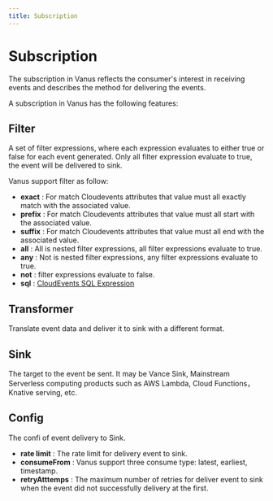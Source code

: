 ```yaml
---
title: Subscription
---
```


# Subscription

The subscription in Vanus reflects the consumer's interest in receiving events and describes the method for delivering the events.

A subscription in Vanus has the following features:

## Filter

A set of filter expressions, where each expression evaluates to either true or false for each event generated. Only all filter expression evaluate to true, the event will be delivered to sink.

Vanus support filter as follow:

- **exact** :  For match Cloudevents attributes that value must all exactly match with the associated value.
- **prefix** : For match Cloudevents attributes that value must all start with the associated value.
- **suffix** : For match Cloudevents attributes that value must all end with the associated value.
- **all** : All is nested filter expressions, all filter expressions evaluate to true.
- **any** : Not is nested filter expressions, any filter expressions evaluate to true.
- **not** : filter expressions evaluate to false.
- **sql** : [CloudEvents SQL Expression](https://github.com/cloudevents/spec/blob/main/cesql/spec.md)

## Transformer

Translate event data and deliver it to sink with a different format.

## Sink

The target to the event be sent. It may be Vance Sink, Mainstream Serverless computing products such as AWS Lambda, Cloud Functions，Knative serving, etc.

## Config

The confi of event delivery to Sink.

- **rate limit** : The rate limit for delivery event to sink.
- **consumeFrom** : Vanus support three consume type: latest, earliest, timestamp.
- **retryAtttemps** : The maximum number of retries for deliver event to sink when the event did not successfully delivery at the first.
